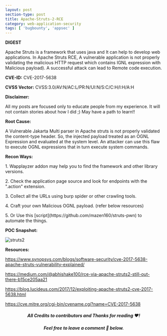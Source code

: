 ```yaml
---
layout: post
section-type: post
title: Apache-Struts-2-RCE
category: web-application-security
tags: [ 'bugbounty', 'appsec' ]
---
```


**DIGEST**

Apache Struts is a framework that uses java and It can help to develop web applications.
In Apache Struts RCE, A vulnerable application is not properly validating the malicious HTTP request which contains IGNL expression with Malicious payload). A successful attack can lead to Remote code execution.

**CVE-ID:** CVE-2017-5638

**CVSS Vector:** CVSS:3.0/AV:N/AC:L/PR:N/UI:N/S:C/C:H/I:H/A:H

**Disclaimer:**

All my posts are focused only to educate people from my experience. It will not contain stories about how I did ;) May have a path to learn!!

**Root Cause:**

A Vulnerable Jakarta Multi parser in Apache struts is not properly validated the content-type header. So, the injected payload treated as an OGNL Expression and evaluated at the system level. An attacker can use this flaw to execute OGNL expressions that in turn execute system commands.

**Recon Ways:**
<DIV align="left">
 <P>1. Wapplayzer addon may help you to find the framework and other library versions.
 <P>2. Check the application page source and look for endpoints with the ".action" extension.
 <P>3. Collect all the URLs using burp spider or other crawling tools.
 <P>4. Craft your own Malicious OGNL payload. (refer below resources)
</DIV>
5. Or Use this [script](https://github.com/mazen160/struts-pwn) to automate the things.

**POC Snapshot:**

![struts2](../../../../img/appsec/apache-struts-2-RCE.png)

**Resources:**

<https://www.synopsys.com/blogs/software-security/cve-2017-5638-apache-struts-vulnerability-explained/>

<https://medium.com/@abhishake100/rce-via-apache-struts2-still-out-there-b15ce205aa21>

<https://blog.lucideus.com/2017/12/exploiting-apache-struts2-cve-2017-5638.html>

<https://cve.mitre.org/cgi-bin/cvename.cgi?name=CVE-2017-5638>

<h5><center>All Credits to contributors and Thanks for reading ❤️! </center></h5>
<h5><center>Feel free to leave a comment 💬 below.</center></h5>
